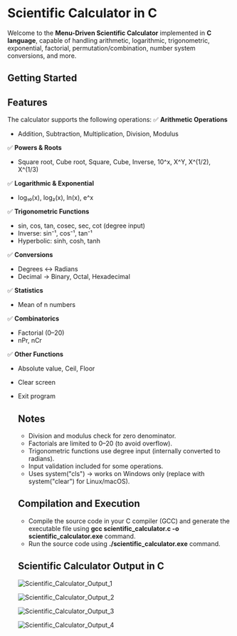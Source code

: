 # Scientific Calculator in C

Welcome to the **Menu-Driven Scientific Calculator** implemented in **C language**, capable of handling arithmetic, logarithmic, trigonometric, exponential, factorial, permutation/combination, number system conversions, and more.

## Getting Started

## Features

The calculator supports the following operations:
✅ **Arithmetic Operations**  
- Addition, Subtraction, Multiplication, Division, Modulus  

✅ **Powers & Roots**  
- Square root, Cube root, Square, Cube, Inverse, 10^x, X^Y, X^(1/2), X^(1/3)  

✅ **Logarithmic & Exponential**  
- log₁₀(x), log₂(x), ln(x), e^x  

✅ **Trigonometric Functions**  
- sin, cos, tan, cosec, sec, cot (degree input)  
- Inverse: sin⁻¹, cos⁻¹, tan⁻¹  
- Hyperbolic: sinh, cosh, tanh  

✅ **Conversions**  
- Degrees ↔ Radians  
- Decimal → Binary, Octal, Hexadecimal  

✅ **Statistics**  
- Mean of n numbers  

✅ **Combinatorics**  
- Factorial (0–20)  
- nPr, nCr  

✅ **Other Functions**  
- Absolute value, Ceil, Floor  
- Clear screen  
- Exit program

  ## Notes
  - Division and modulus check for zero denominator.
  - Factorials are limited to 0–20 (to avoid overflow).
  - Trigonometric functions use degree input (internally converted to radians).
  - Input validation included for some operations.
  - Uses system("cls") → works on Windows only (replace with system("clear") for Linux/macOS).

  ## Compilation and Execution
  - Compile the source code in your C compiler (GCC) and generate the executable file using **gcc scientific_calculator.c -o scientific_calculator.exe** command.
  - Run the source code using **./scientific_calculator.exe** command.
 
  ## Scientific Calculator Output in C
  
  ![Scientific_Calculator_Output_1](https://github.com/user-attachments/assets/ad846a79-9232-4b56-80fb-f01f523995f2)
  <br>
  
  ![Scientific_Calculator_Output_2](https://github.com/user-attachments/assets/6cdc252f-e2d3-4674-b412-224d01c0b029)
  <br>
  
  ![Scientific_Calculator_Output_3](https://github.com/user-attachments/assets/0453101f-5784-4345-bbb5-d08c44c6d58e)
  <br>
  
  ![Scientific_Calculator_Output_4](https://github.com/user-attachments/assets/702ea09d-4626-4306-b163-88aae5da8e2d)

